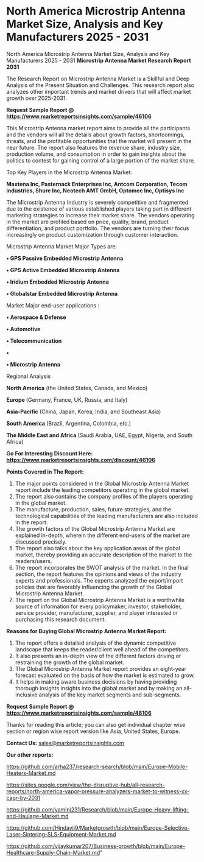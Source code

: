 # North America Microstrip Antenna Market Size, Analysis and Key Manufacturers 2025 - 2031
North America Microstrip Antenna Market Size, Analysis and Key Manufacturers 2025 - 2031
<strong>Microstrip Antenna Market Research Report 2031</strong>

The Research Report on Microstrip Antenna Market is a Skillful and Deep Analysis of the Present Situation and Challenges. This research report also analyzes other important trends and market drivers that will affect market growth over 2025-2031.

<strong>Request Sample Report @ <a href=https://www.marketreportsinsights.com/sample/46106>https://www.marketreportsinsights.com/sample/46106</a></strong>

This Microstrip Antenna market report aims to provide all the participants and the vendors will all the details about growth factors, shortcomings, threats, and the profitable opportunities that the market will present in the near future. The report also features the revenue share, industry size, production volume, and consumption in order to gain insights about the politics to contest for gaining control of a large portion of the market share.

Top Key Players in the Microstrip Antenna Market:

<strong>Maxtena Inc, Pasternack Enterprises Inc, Antcom Corporation, Tecom industries, Shure Inc, Neotech AMT GmbH, Optomec Inc, Optisys Inc</strong>

The Microstrip Antenna Industry is severely competitive and fragmented due to the existence of various established players taking part in different marketing strategies to increase their market share. The vendors operating in the market are profiled based on price, quality, brand, product differentiation, and product portfolio. The vendors are turning their focus increasingly on product customization through customer interaction.

Microstrip Antenna Market Major Types are:

<strong>•  GPS Passive Embedded Microstrip Antenna

•  GPS Active Embedded Microstrip Antenna

•  Iridium Embedded Microstrip Antenna

•  Globalstar Embedded Microstrip Antenna</strong>

Market Major end-user applications :

<strong>•  Aerospace & Defense

•  Automotive

•  Telecommunication

•  

•  Microstrip Antenna</strong>

Regional Analysis

</u><strong><b>North America</b></strong> (the United States, Canada, and Mexico)

<strong><b>Europe </b></strong>(Germany, France, UK, Russia, and Italy)

<strong><b>Asia-Pacific</b></strong> (China, Japan, Korea, India, and Southeast Asia)

<strong><b>South America</b></strong> (Brazil, Argentina, Colombia, etc.)

<strong><b>The Middle East and Africa</b></strong> (Saudi Arabia, UAE, Egypt, Nigeria, and South Africa)

<strong>Go For Interesting Discount Here: <a href=https://www.marketreportsinsights.com/discount/46106>https://www.marketreportsinsights.com/discount/46106</a></strong>

<strong>Points Covered in The Report:</strong>
<ol>
  <li>The major points considered in the Global Microstrip Antenna Market report include the leading competitors operating in the global market.</li>
  <li>The report also contains the company profiles of the players operating in the global market.</li>
  <li>The manufacture, production, sales, future strategies, and the technological capabilities of the leading manufacturers are also included in the report.</li>
  <li>The growth factors of the Global Microstrip Antenna Market are explained in-depth, wherein the different end-users of the market are discussed precisely.</li>
  <li>The report also talks about the key application areas of the global market, thereby providing an accurate description of the market to the readers/users.</li>
  <li>The report incorporates the SWOT analysis of the market. In the final section, the report features the opinions and views of the industry experts and professionals. The experts analyzed the export/import policies that are favorably influencing the growth of the Global Microstrip Antenna Market.</li>
  <li>The report on the Global Microstrip Antenna Market is a worthwhile source of information for every policymaker, investor, stakeholder, service provider, manufacturer, supplier, and player interested in purchasing this research document.</li>
</ol>
<strong>Reasons for Buying Global Microstrip Antenna Market Report:</strong>

<ol>
  <li>The report offers a detailed analysis of the dynamic competitive landscape that keeps the reader/client well ahead of the competitors.</li>
  <li>It also presents an in-depth view of the different factors driving or restraining the growth of the global market.</li>
  <li>The Global Microstrip Antenna Market report provides an eight-year forecast evaluated on the basis of how the market is estimated to grow.</li>
  <li>It helps in making aware business decisions by having providing thorough insights insights into the global market and by making an all-inclusive analysis of the key market segments and sub-segments.</li>
</ol>
<strong>Request Sample Report @ <a href=https://www.marketreportsinsights.com/sample/46106>https://www.marketreportsinsights.com/sample/46106</a></strong>


Thanks for reading this article; you can also get individual chapter wise section or region wise report version like Asia, United States, Europe.

<strong>Contact Us:</strong>
sales@marketreportsinsights.com

<strong>Our other reports:</strong>

<a href=https://github.com/arha237/research-search/blob/main/Europe-Mobile-Heaters-Market.md>https://github.com/arha237/research-search/blob/main/Europe-Mobile-Heaters-Market.md</a>

<a href=https://sites.google.com/view/the-disruptive-hub/all-research-reports/north-america-vapor-pressure-analyzers-market-to-witness-xx-cagr-by-2031>https://sites.google.com/view/the-disruptive-hub/all-research-reports/north-america-vapor-pressure-analyzers-market-to-witness-xx-cagr-by-2031</a>

<a href=https://github.com/yamini231/Research/blob/main/Europe-Heavy-lifting-and-Haulage-Market.md>https://github.com/yamini231/Research/blob/main/Europe-Heavy-lifting-and-Haulage-Market.md</a>

<a href=https://github.com/Hindavii9/Marketgrowth/blob/main/Europe-Selective-Laser-Sintering-SLS-Equipment-Market.md>https://github.com/Hindavii9/Marketgrowth/blob/main/Europe-Selective-Laser-Sintering-SLS-Equipment-Market.md</a>

<a href=https://github.com/vijaykumar207/Business-growth/blob/main/Europe-Healthcare-Supply-Chain-Market.md>https://github.com/vijaykumar207/Business-growth/blob/main/Europe-Healthcare-Supply-Chain-Market.md</a>"
